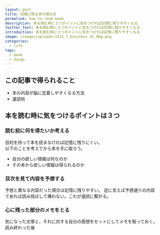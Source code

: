 ```yaml
---
layout: post
title: 記憶に残る本の読み方
permalink: how-to-read-book
description: 本を読む時に３つポイントに気をつければ記憶に残りやすくなる
twitter_text: 本を読む時に３つポイントに気をつければ記憶に残りやすくなる
introduction: 本を読む時に３つポイントに気をつければ記憶に残りやすくなる
image: /images/uploads/s512_f_business_42_0bg.png
categories:
  - life
tags:
  - book
  - daigo
---
```

## この記事で得られること

* 本の内容が脳に定着しやすくなる方法
* 速読術

## 本を読む時に気をつけるポイントは３つ

### 読む前に何を得たいか考える

目的を持って本を読まなければ記憶に残りにくい。  
以下のことを考えてから本を手に取ろう。

* 自分の欲しい情報は何なのか
* その本から欲しい情報は得られるのか

### 目次を見て内容を予想する
予想と異なる内容だった場合は記憶に残りやすい。
逆に言えば予想通りの内容であれば読み飛ばして構わない。これが速読に繋がる。
### 心に残った部分のメモをとる
気になった文章と、それに対する自分の感想をセットにしてメモを取っておく。読み終わった後
